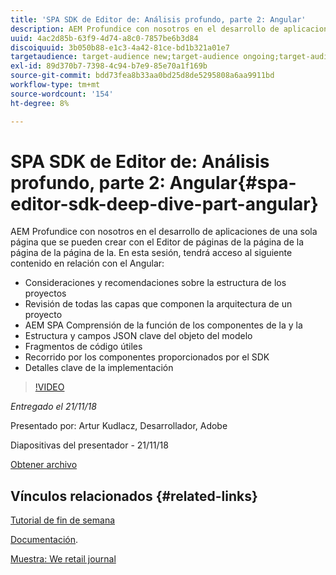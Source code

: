 ```yaml
---
title: 'SPA SDK de Editor de: Análisis profundo, parte 2: Angular'
description: AEM Profundice con nosotros en el desarrollo de aplicaciones de una sola página que se pueden crear con el Editor de páginas de la página de la página de la página de la.
uuid: 4ac2d85b-63f9-4d74-a8c0-7857be6b3d84
discoiquuid: 3b050b88-e1c3-4a42-81ce-bd1b321a01e7
targetaudience: target-audience new;target-audience ongoing;target-audience upgrader
exl-id: 89d370b7-7398-4c94-b7e9-85e70a1f169b
source-git-commit: bdd73fea8b33aa0bd25d8de5295808a6aa9911bd
workflow-type: tm+mt
source-wordcount: '154'
ht-degree: 8%

---
```


# SPA SDK de Editor de: Análisis profundo, parte 2: Angular{#spa-editor-sdk-deep-dive-part-angular}

AEM Profundice con nosotros en el desarrollo de aplicaciones de una sola página que se pueden crear con el Editor de páginas de la página de la página de la página de la. En esta sesión, tendrá acceso al siguiente contenido en relación con el Angular:

* Consideraciones y recomendaciones sobre la estructura de los proyectos
* Revisión de todas las capas que componen la arquitectura de un proyecto
* AEM SPA Comprensión de la función de los componentes de la y la
* Estructura y campos JSON clave del objeto del modelo
* Fragmentos de código útiles
* Recorrido por los componentes proporcionados por el SDK
* Detalles clave de la implementación

>[!VIDEO](https://video.tv.adobe.com/v/25503/?quality-9)

*Entregado el 21/11/18*

Presentado por: Artur Kudlacz, Desarrollador, Adobe

Diapositivas del presentador - 21/11/18

[Obtener archivo](assets/aem-gems-aem-spaeditorangular-112118.pdf)

## Vínculos relacionados {#related-links}

[Tutorial de fin de semana](https://experienceleague.adobe.com/docs/experience-manager-learn/getting-started-wknd-tutorial-develop/overview.html?lang=es)

[Documentación](https://helpx.adobe.com/experience-manager/6-4/sites/developing/using/spa-overview.html).

[Muestra: We retail journal](https://github.com/adobe/aem-sample-we-retail-journal)

<!--
[Get back to the Overview](https://helpx.adobe.com/experience-manager/kt/eseminars/gems/aem-index.html)
-->
